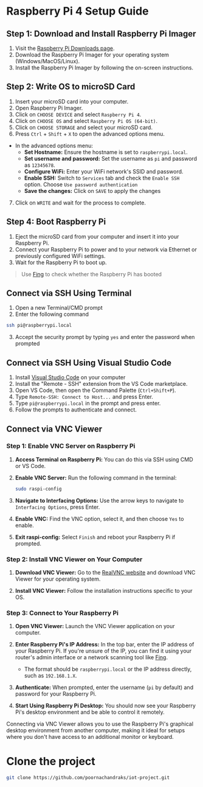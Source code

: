 
# Raspberry Pi 4 Setup Guide

## Step 1: Download and Install Raspberry Pi Imager

1. Visit the [Raspberry Pi Downloads page](https://www.raspberrypi.org/software/).
2. Download the Raspberry Pi Imager for your operating system (Windows/MacOS/Linux).
3. Install the Raspberry Pi Imager by following the on-screen instructions.

## Step 2: Write OS to microSD Card

1. Insert your microSD card into your computer.
2. Open Raspberry Pi Imager.
3. Click on `CHOOSE DEVICE` and select `Raspberry Pi 4`.
4. Click on `CHOOSE OS` and select `Raspberry Pi OS (64-bit)`.
5. Click on `CHOOSE STORAGE` and select your microSD card.
6. Press `Ctrl` + `Shift` + `X` to open the advanced options menu.
- In the advanced options menu:
  - **Set Hostname:** Ensure the hostname is set to `raspberrypi.local`.
  - **Set username and password:** Set the username as `pi` and password as `12345678`.
  - **Configure WiFi:** Enter your WiFi network's SSID and password.
  - **Enable SSH:** Switch to `Services` tab and check the `Enable SSH` option. Choose `Use password authentication`
  - **Save the changes:** Click on `SAVE` to apply the changes

7. Click on `WRITE` and wait for the process to complete.


## Step 4: Boot Raspberry Pi

1. Eject the microSD card from your computer and insert it into your Raspberry Pi.
2. Connect your Raspberry Pi to power and to your network via Ethernet or previously configured WiFi settings.
3. Wait for the Raspberry Pi to boot up.
> Use [Fing](https://www.fing.com/fing-desktop/) to check whether the Raspberry Pi has booted

## Connect via SSH Using Terminal

1. Open a new Terminal/CMD prompt
2. Enter the following command
```bash
ssh pi@raspberrypi.local
```
3. Accept the security prompt by typing `yes` and enter the password when prompted

## Connect via SSH Using Visual Studio Code

1. Install [Visual Studio Code](https://code.visualstudio.com/download) on your computer
2. Install the "Remote - SSH" extension from the VS Code marketplace.
3. Open VS Code, then open the Command Palette (`Ctrl+Shift+P`).
4. Type `Remote-SSH: Connect to Host...` and press Enter.
5. Type `pi@raspberrypi.local` in the prompt and press enter.
6. Follow the prompts to authenticate and connect.

## Connect via VNC Viewer

### Step 1: Enable VNC Server on Raspberry Pi

1. **Access Terminal on Raspberry Pi:** You can do this via SSH using CMD or VS Code.

2. **Enable VNC Server:** Run the following command in the terminal:

   ```bash
   sudo raspi-config
   ```

3. **Navigate to Interfacing Options:** Use the arrow keys to navigate to `Interfacing Options`, press Enter.

4. **Enable VNC:** Find the VNC option, select it, and then choose `Yes` to enable.

5. **Exit raspi-config:** Select `Finish` and reboot your Raspberry Pi if prompted.

### Step 2: Install VNC Viewer on Your Computer

1. **Download VNC Viewer:** Go to the [RealVNC website](https://www.realvnc.com/en/connect/download/viewer/) and download VNC Viewer for your operating system.

2. **Install VNC Viewer:** Follow the installation instructions specific to your OS.

### Step 3: Connect to Your Raspberry Pi

1. **Open VNC Viewer:** Launch the VNC Viewer application on your computer.

2. **Enter Raspberry Pi's IP Address:** In the top bar, enter the IP address of your Raspberry Pi. If you're unsure of the IP, you can find it using your router's admin interface or a network scanning tool like [Fing](https://www.fing.com/fing-desktop/).

   - The format should be `raspberrypi.local` or the IP address directly, such as `192.168.1.X`.

3. **Authenticate:** When prompted, enter the username (`pi` by default) and password for your Raspberry Pi.

4. **Start Using Raspberry Pi Desktop:** You should now see your Raspberry Pi's desktop environment and be able to control it remotely.

Connecting via VNC Viewer allows you to use the Raspberry Pi's graphical desktop environment from another computer, making it ideal for setups where you don't have access to an additional monitor or keyboard.

# Clone the project

```bash
git clone https://github.com/poornachandraks/iot-project.git
```
